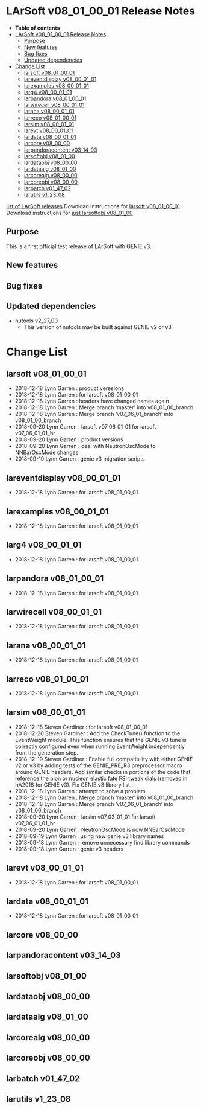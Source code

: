 LArSoft v08_01_00_01 Release Notes
=============================================================================

-   **Table of contents**
-   [LArSoft v08_01_00_01 Release Notes](#LArSoft-v08_01_00_01-Release-Notes)
    -   [Purpose](#Purpose)
    -   [New features](#New-features)
    -   [Bug fixes](#Bug-fixes)
    -   [Updated dependencies](#Updated-dependencies)
-   [Change List](#Change-List)
    -   [larsoft v08_01_00_01](#larsoft-v08_01_00_01)
    -   [lareventdisplay v08_00_01_01](#lareventdisplay-v08_00_01_01)
    -   [larexamples v08_00_01_01](#larexamples-v08_00_01_01)
    -   [larg4 v08_00_01_01](#larg4-v08_00_01_01)
    -   [larpandora v08_01_00_01](#larpandora-v08_01_00_01)
    -   [larwirecell v08_00_01_01](#larwirecell-v08_00_01_01)
    -   [larana v08_00_01_01](#larana-v08_00_01_01)
    -   [larreco v08_01_00_01](#larreco-v08_01_00_01)
    -   [larsim v08_00_01_01](#larsim-v08_00_01_01)
    -   [larevt v08_00_01_01](#larevt-v08_00_01_01)
    -   [lardata v08_00_01_01](#lardata-v08_00_01_01)
    -   [larcore v08_00_00](#larcore-v08_00_00)
    -   [larpandoracontent v03_14_03](#larpandoracontent-v03_14_03)
    -   [larsoftobj v08_01_00](#larsoftobj-v08_01_00)
    -   [lardataobj v08_00_00](#lardataobj-v08_00_00)
    -   [lardataalg v08_01_00](#lardataalg-v08_01_00)
    -   [larcorealg v08_00_00](#larcorealg-v08_00_00)
    -   [larcoreobj v08_00_00](#larcoreobj-v08_00_00)
    -   [larbatch v01_47_02](#larbatch-v01_47_02)
    -   [larutils v1_23_08](#larutils-v1_23_08)

[list of LArSoft releases](LArSoft_release_list)
Download instructions for [larsoft v08_01_00_01](http://scisoft.fnal.gov/scisoft/bundles/larsoft/v08_01_00_01/larsoft-v08_01_00_01.html)
Download instructions for [just larsoftobj v08_01_00](http://scisoft.fnal.gov/scisoft/bundles/larsoftobj/v08_01_00/larsoftobj-v08_01_00.html)

Purpose
--------------------

This is a first official test release of LArSoft with GENIE v3.

New features
------------------------------

Bug fixes
------------------------

Updated dependencies
----------------------------------------------

-   nutools v2_27_00
    -   This version of nutools may be built against GENIE v2 or v3.

Change List
============================

larsoft v08_01_00_01
-------------------------------------------------

-   2018-12-18 Lynn Garren : product veresions
-   2018-12-18 Lynn Garren : for larsoft v08_01_00_01
-   2018-12-18 Lynn Garren : headers have changed names again
-   2018-12-18 Lynn Garren : Merge branch ‘master’ into v08_01_00_branch
-   2018-12-18 Lynn Garren : Merge branch ‘v07_06_01_branch’ into v08_01_00_branch
-   2018-09-20 Lynn Garren : larsoft v07_06_01_01 for larsoft v07_06_01_01_br
-   2018-09-20 Lynn Garren : product versions
-   2018-09-20 Lynn Garren : deal with NeutronOscMode to NNBarOscMode changes
-   2018-09-19 Lynn Garren : genie v3 migration scripts

lareventdisplay v08_00_01_01
-----------------------------------------------------------------

-   2018-12-18 Lynn Garren : for larsoft v08_01_00_01

larexamples v08_00_01_01
---------------------------------------------------------

-   2018-12-18 Lynn Garren : for larsoft v08_01_00_01

larg4 v08_00_01_01
---------------------------------------------

-   2018-12-18 Lynn Garren : for larsoft v08_01_00_01

larpandora v08_01_00_01
-------------------------------------------------------

-   2018-12-18 Lynn Garren : for larsoft v08_01_00_01

larwirecell v08_00_01_01
---------------------------------------------------------

-   2018-12-18 Lynn Garren : for larsoft v08_01_00_01

larana v08_00_01_01
-----------------------------------------------

-   2018-12-18 Lynn Garren : for larsoft v08_01_00_01

larreco v08_01_00_01
-------------------------------------------------

-   2018-12-18 Lynn Garren : for larsoft v08_01_00_01

larsim v08_00_01_01
-----------------------------------------------

-   2018-12-18 Steven Gardiner : for larsoft v08_01_00_01
-   2018-12-20 Steven Gardiner : Add the CheckTune() function to the EventWeight module. This function ensures that the GENIE v3 tune is correctly configured even when running EventWeight independently from the generation step.
-   2018-12-19 Steven Gardiner : Enable full compatibility with either GENIE v2 or v3 by adding tests of the GENIE_PRE_R3 preprocessor macro around GENIE headers. Add similar checks in portions of the code that reference the pion or nucleon elastic fate FSI tweak dials (removed in hA2018 for GENIE v3). Fix GENIE v3 library list.
-   2018-12-18 Lynn Garren : attempt to solve a problem
-   2018-12-18 Lynn Garren : Merge branch ‘master’ into v08_01_00_branch
-   2018-12-18 Lynn Garren : Merge branch ‘v07_06_01_branch’ into v08_01_00_branch
-   2018-09-20 Lynn Garren : larsim v07_03_01_01 for larsoft v07_06_01_01_br
-   2018-09-20 Lynn Garren : NeutronOscMode is now NNBarOscMode
-   2018-09-19 Lynn Garren : using new genie v3 library names
-   2018-09-18 Lynn Garren : remove unnecessary find library commands
-   2018-09-18 Lynn Garren : genie v3 headers

larevt v08_00_01_01
-----------------------------------------------

-   2018-12-18 Lynn Garren : for larsoft v08_01_00_01

lardata v08_00_01_01
-------------------------------------------------

-   2018-12-18 Lynn Garren : for larsoft v08_01_00_01

larcore v08_00_00
------------------------------------------

larpandoracontent v03_14_03
--------------------------------------------------------------

larsoftobj v08_01_00
------------------------------------------------

lardataobj v08_00_00
------------------------------------------------

lardataalg v08_01_00
------------------------------------------------

larcorealg v08_00_00
------------------------------------------------

larcoreobj v08_00_00
------------------------------------------------

larbatch v01_47_02
--------------------------------------------

larutils v1_23_08
------------------------------------------
